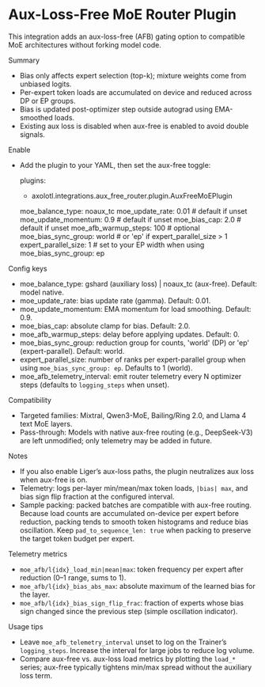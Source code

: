 # Aux-Loss-Free MoE Router Plugin

This integration adds an aux-loss-free (AFB) gating option to compatible MoE architectures without forking model code.

Summary
- Bias only affects expert selection (top-k); mixture weights come from unbiased logits.
- Per-expert token loads are accumulated on device and reduced across DP or EP groups.
- Bias is updated post-optimizer step outside autograd using EMA-smoothed loads.
- Existing aux loss is disabled when aux-free is enabled to avoid double signals.

Enable
- Add the plugin to your YAML, then set the aux-free toggle:

  plugins:
    - axolotl.integrations.aux_free_router.plugin.AuxFreeMoEPlugin

  moe_balance_type: noaux_tc
  moe_update_rate: 0.01        # default if unset
  moe_update_momentum: 0.9     # default if unset
  moe_bias_cap: 2.0            # default if unset
  moe_afb_warmup_steps: 100    # optional
  moe_bias_sync_group: world   # or 'ep' if expert_parallel_size > 1
  expert_parallel_size: 1      # set to your EP width when using moe_bias_sync_group: ep

Config keys
- moe_balance_type: gshard (auxiliary loss) | noaux_tc (aux-free). Default: model native.
- moe_update_rate: bias update rate (gamma). Default: 0.01.
- moe_update_momentum: EMA momentum for load smoothing. Default: 0.9.
- moe_bias_cap: absolute clamp for bias. Default: 2.0.
- moe_afb_warmup_steps: delay before applying updates. Default: 0.
- moe_bias_sync_group: reduction group for counts, 'world' (DP) or 'ep' (expert-parallel). Default: world.
- expert_parallel_size: number of ranks per expert-parallel group when using `moe_bias_sync_group: ep`. Defaults to 1 (world).
- moe_afb_telemetry_interval: emit router telemetry every N optimizer steps (defaults to `logging_steps` when unset).

Compatibility
- Targeted families: Mixtral, Qwen3-MoE, Bailing/Ring 2.0, and Llama 4 text MoE layers.
- Pass-through: Models with native aux-free routing (e.g., DeepSeek-V3) are left unmodified; only telemetry may be added in future.

Notes
- If you also enable Liger’s aux-loss paths, the plugin neutralizes aux loss when aux-free is on.
- Telemetry: logs per-layer min/mean/max token loads, `|bias| max`, and bias sign flip fraction at the configured interval.
- Sample packing: packed batches are compatible with aux-free routing. Because load counts are accumulated on-device per expert before reduction, packing tends to smooth token histograms and reduce bias oscillation. Keep `pad_to_sequence_len: true` when packing to preserve the target token budget per expert.

Telemetry metrics
- `moe_afb/l{idx}_load_min|mean|max`: token frequency per expert after reduction (0–1 range, sums to 1).
- `moe_afb/l{idx}_bias_abs_max`: absolute maximum of the learned bias for the layer.
- `moe_afb/l{idx}_bias_sign_flip_frac`: fraction of experts whose bias sign changed since the previous step (simple oscillation indicator).

Usage tips
- Leave `moe_afb_telemetry_interval` unset to log on the Trainer’s `logging_steps`. Increase the interval for large jobs to reduce log volume.
- Compare aux-free vs. aux-loss load metrics by plotting the `load_*` series; aux-free typically tightens min/max spread without the auxiliary loss term.
